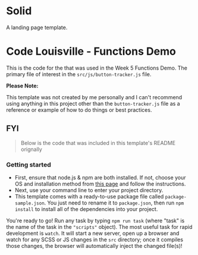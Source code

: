 # Solid

A landing page template.

# Code Louisville - Functions Demo

This is the code for the that was used in the Week 5 Functions Demo.
The primary file of interest in the `src/js/button-tracker.js` file.

**Please Note:**

This template was not created by me personally and I can't recommend using
anything in this project other than the `button-tracker.js` file as a reference
or example of how to do things or best practices.

## FYI

> Below is the code that was included in this template's README orignally

### Getting started

-   First, ensure that node.js & npm are both installed. If not, choose your OS and installation method from [this page](https://nodejs.org/en/download/package-manager/) and follow the instructions.
-   Next, use your command line to enter your project directory.
-   This template comes with a ready-to-use package file called `package-sample.json`. You just need to rename it to `package.json`, then run `npm install` to install all of the dependencies into your project.

You're ready to go! Run any task by typing `npm run task` (where "task" is the name of the task in the `"scripts"` object). The most useful task for rapid development is `watch`. It will start a new server, open up a browser and watch for any SCSS or JS changes in the `src` directory; once it compiles those changes, the browser will automatically inject the changed file(s)!
